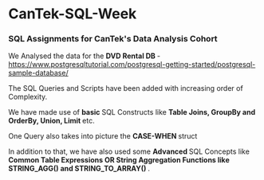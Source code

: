# CanTek-SQL-Week
<h3> SQL Assignments for CanTek's Data Analysis Cohort </h3>

We Analysed the data for the <b> DVD Rental DB </b> - https://www.postgresqltutorial.com/postgresql-getting-started/postgresql-sample-database/ 

The SQL Queries and Scripts have been added with increasing order of Complexity. 

We have made use of <b> basic </b> SQL Constructs like <b> Table Joins, GroupBy and OrderBy, Union, Limit </b> etc.

One Query also takes into picture the <b> CASE-WHEN </b> struct

In addition to that, we have also used some <b> Advanced </b> SQL Concepts like <b> Common Table Expressions OR String Aggregation Functions like STRING_AGG() and STRING_TO_ARRAY() </b>. 
